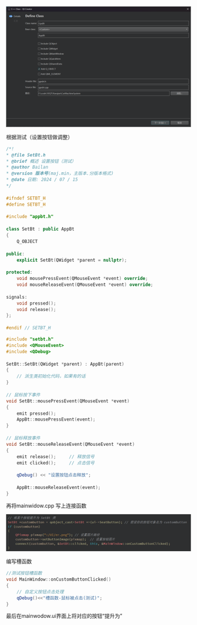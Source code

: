 ![image-20240715112016801](./添加按钮步骤.assets/image-20240715112016801.png)

根据测试（设置按钮做调整）



```c++
/*!
* @file SetBt.h
* @brief 概述 设置按钮（测试）
* @author Bailan
* @version 版本号(maj.min，主版本.分版本格式)
* @date 日期: 2024 / 07 / 15
*/

#ifndef SETBT_H
#define SETBT_H

#include "appbt.h"

class SetBt : public AppBt
{
    Q_OBJECT

public:
    explicit SetBt(QWidget *parent = nullptr);

protected:
    void mousePressEvent(QMouseEvent *event) override;
    void mouseReleaseEvent(QMouseEvent *event) override;

signals:
    void pressed();
    void release();
};

#endif // SETBT_H

```



```c++
#include "setbt.h"
#include <QMouseEvent>
#include <QDebug>

SetBt::SetBt(QWidget *parent) : AppBt(parent)
{
    // 派生类初始化代码，如果有的话
}

// 鼠标按下事件
void SetBt::mousePressEvent(QMouseEvent *event)
{
    emit pressed();
    AppBt::mousePressEvent(event);
}

// 鼠标释放事件
void SetBt::mouseReleaseEvent(QMouseEvent *event)
{
    emit release();     // 释放信号
    emit clicked();     // 点击信号

    qDebug() << "设置按钮点击释放";

    AppBt::mouseReleaseEvent(event);
}

```

再将mainwidow.cpp 写上连接函数

![image-20240715112517331](./添加按钮步骤.assets/image-20240715112517331.png)

编写槽函数

```c++
//测试按钮槽函数
void MainWindow::onCustomButtonClicked()
{
    // 自定义按钮点击处理
    qDebug()<<"槽函数-鼠标被点击(测试)";
}
```

最后在mainwodow.ui界面上将对应的按钮“提升为”


